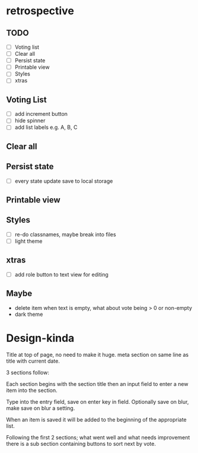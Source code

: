 # retrospective

## TODO

- [ ] Voting list
- [ ] Clear all
- [ ] Persist state
- [ ] Printable view
- [ ] Styles
- [ ] xtras

## Voting List

- [ ] add increment button
- [ ] hide spinner
- [ ] add list labels e.g. A, B, C

## Clear all

## Persist state

- [ ] every state update save to local storage

## Printable view

## Styles

- [ ] re-do classnames, maybe break into files
- [ ] light theme

## xtras

- [ ] add role button to text view for editing

## Maybe

- delete item when text is empty, what about vote being > 0 or non-empty
- dark theme

# Design-kinda

Title at top of page, no need to make it huge. meta section on same line as title with current date.

3 sections follow:

Each section begins with the section title then an input field to enter a new item into the section.

Type into the entry field, save on enter key in field. Optionally save on blur, make save on blur a setting.

When an item is saved it will be added to the beginning of the appropriate list.

Following the first 2 sections; what went well and what needs improvement there is a sub section containing buttons to sort next by vote.
